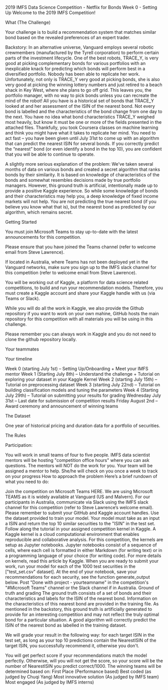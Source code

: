 2019 IMFS Data Science Competition - Netflix for Bonds
Week 0 - Setting Up
Welcome to the 2019 IMFS Competition!

What (The Challenge)

Your challenge is to build a recommendation system that matches similar bond based on the revealed preferences of an expert trader.

Backstory: In an alternative universe, Vanguard employs several robotic crewmembers (manufactured by the Tyrell corporation) to perform certain parts of the investment lifecycle. One of the best robots, TRACE_Y, is very good at picking complementary bonds for various portfolios with an inexplicable knack for predicting which bonds will perform best in a diversified portfolio. Nobody has been able to replicate her work. Unfortunately, not only is TRACE_Y very good at picking bonds, she is also very good at picking the winning lottery numbers and just retired to a beach shack in Key West, where she plans to go off grid. This leaves you, the portfolio manager, with no way to pick bonds unless you can recreate the mind of the robot! All you have is a historical set of bonds that TRACE_Y looked at and her assessment of the ISIN of the nearest bond. Not every bond is labelled and the characteristics of the bond change from one day to the next. You have no idea what bond characteristics TRACE_Y weighed most heavily, but know it must be one or more of the fields presented in the attached files. Thankfully, you took Coursera classes on machine learning and think you might have what it takes to replicate her mind. You need to act fast – you have been given until July 31st to come up with an algorithm that can predict the nearest ISIN for several bonds. If you correctly predict the “nearest” bond (or even identify a bond in the top 10), you are confident that you will be able to continue to operate.

A slightly more serious explanation of the problem: We’ve taken several months of data on various bonds and created a secret algorithm that ranks bonds by their similarity. It is based on knowledge of characteristics of the bonds and somewhat resembles decisions made by true portfolio managers. However, this ground truth is artificial, intentionally made up to provide a positive Kaggle experience. So while some knowledge of bonds and their characteristics may help you, a deep knowledge of fixed income markets will not help. You are not predicting the true nearest bond (if you believe you know what that is), but the nearest bond as predicted by our algorithm, which remains secret.

Getting Started

You must join Microsoft Teams to stay up-to-date with the latest announcements for this competition.

Please ensure that you have joined the Teams channel (refer to welcome email from Steve Lawrence).

If located in Australia, where Teams has not been deployed yet in the Vanguard networks, make sure you sign up to the IMFS slack channel for this competition (refer to welcome email from Steve Lawrence).

You will be working out of Kaggle, a platform for data science related competitions, to build and run your recommendation models. Therefore, you must create a Kaggle account and share your Kaggle handle with us (via Teams or Slack).

While you will do all the work in Kaggle, we also provide the Github repository if you want to work on your own mahine, GitHub hosts the main repository for this competition with all materials you will be using in this challenge.

Please remember you can always work in Kaggle and you do not need to clone the github repository locally.

Your teammates



Your timeline

Week 0 (starting July 1st) – Setting Up/Onboarding + Meet your IMFS mentor
Week 1 (Starting July 8th) – Understand the challenge + Tutorial on exploring your dataset in your Kaggle Kernel
Week 2 (starting July 15th) – Tutorial on preprocessing dataset
Week 3 (starting July 22nd) – Tutorial on building classification models and tuning the parameters
Week 4 (Starting July 29th) – Tutorial on submitting your results for grading
Wednesday July 31st – Last date for submission of competition results
Friday August 2nd – Award ceremony and announcement of winning teams

The Dataset

One year of historical pricing and duration data for a portfolio of securities.

The Rules

Participation:

You will work in small teams of four to five people.
IMFS data scientist mentors will be hosting "competition office hours" where you can ask questions. The mentors will NOT do the work for you.
Your team will be assigned a mentor to help. She/he will check on you once a week to track on your progress
How to approach the problem
Here’s a brief rundown of what you need to do:

Join the competition on Microsoft Teams HERE. We are using Microsoft TEAMS as it is widely available at Vanguard (US and Malvern). For our participants in Australia, communicate via Slack using the IMFS slack channel for this competition (refer to Steve Lawrence’s welcome email). Please remember to submit your GitHub and Kaggle account handles.
Use the dataset provided to train your model. Your model must take as an input a ISIN and return the top 10 similar securities to the "ISIN" in the test set.
Follow along the tutorial in your assigned competition kernel in Kaggle. A Kaggle kernel is a cloud computational environment that enables reproducible and collaborative analysis. For this competition, the kernels are setup as Jupyter notebooks. Jupyter notebooks consist of a sequence of cells, where each cell is formatted in either Markdown (for writing text) or in a programming language of your choice (for writing code). For more details on kernels, read this article by Kaggle.
When you are ready to submit your work, run your model for each of the 1000 test securities in the ["test_set.csv" dataset].
At the end of your notebook, save your recommendations for each security, see the function generate_output below.
Post "Done with project - yourteamname" in the competition's "#Microsoft Teams" channel or the Slack channel if in Australia.
Ground of truth and grading
The ground truth consists of a set of bonds and their characteristics and labels for the ISIN of the nearest bond. Information on the characteristics of this nearest bond are provided in the training file. As mentioned in the backstory, this ground truth is artificially generated to provide for an interesting competition and may not reflect the truly optimal bond for a particular situation. A good algorithm will correctly predict the ISIN of the nearest bond as labelled in the training dataset.

We will grade your result in the following way: for each target ISIN in the test set, as long as your top 10 predictions contain the NearestISIN of the target ISIN, you successfully recommend it, otherwise you don't.

You will get perfect score if your recommendations match the model perfectly. Otherwise, will you will not get the score, so your score will be the number of NearestISIN you predict correct/1000.
The winning teams will be determined based on:
First Place (Performance based)
Best coded (as judged by Chuqi Yang)
Most innovative solution (As judged by IMFS team)
Most engaged (As judged by IMFS interns)
